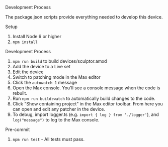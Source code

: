 Development Process

The package.json scripts provide everything needed to develop this device.

Setup
1. Install Node 6 or higher
2. `npm install`

Development Process
1. `npm run build` to build devices/sculptor.amxd
2. Add the device to a Live set
3. Edit the device
4. Switch to patching mode in the Max editor
5. Click the `autowatch 1` message
6. Open the Max console. You'll see a console message when the code is rebuilt.
7. Run `npm run build:watch` to automatically build changes to the code.
8. Click "Show containing project" in the Max editor toolbar. From here you can open and edit any patcher in the device.
9. To debug, import logger.ts (e.g. `import { log } from './logger'`), and `log("message")` to log to the Max console.

Pre-commit
1. `npm run test` - All tests must pass.
